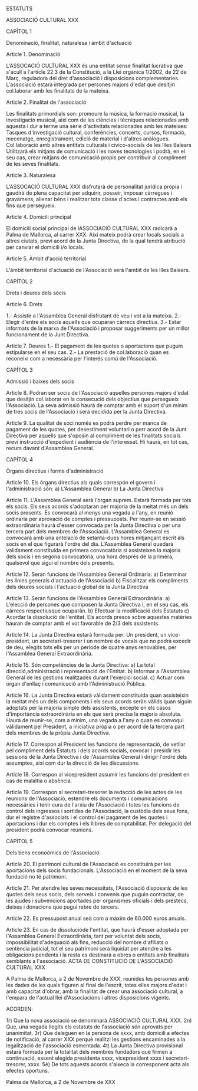 ESTATUTS

ASSOCIACIÓ CULTURAL XXX

CAPÍTOL 1

Denominació, finalitat, naturalesa i àmbit d'actuació

Article 1. Denominació

L'ASSOCACIÓ CULTURAL XXX és una entitat sense finalitat lucrativa que s'acull a l'article 22.3 de la Constitució, a la Llei orgànica 1/2002, de 22 de Març, reguladora del dret d'associació i disposicions complementaries. L'associació estarà integrada per persones majors d'edat que desitjin col.laborar amb les finalitats de la mateixa.

Article 2. Finalitat de l'associació

Les finalitats primordials son: promoure la música, la formació musical, la investigació musical, així com de les ciències i tècniques relacionades amb aquesta i dur a terme una sèrie d'activitats relacionades amb les mateixes:
Tasques d'investigació cultural, conferències, concerts, cursos, formació, mecenatge, enregistrament, edició de material i d'altres anàlogues.
Col.laboració amb altres entitats culturals i cívico-socials de les Illes Balears
Utilitzarà els mitjans de comunicació i les noves tecnologies i podrà, en el seu cas, crear mitjans de comunicació propis per contribuir al compliment de les seves finalitats.

Article 3. Naturalesa

L'ASSOCACIÓ CULTURAL XXX disfrutarà de personalitat jurídica pròpia i gaudirà de plena capacitat per adquirir, posseir, imposar càrregues i gravàmens, alienar béns i realitzar tota classe d'actes i contractes amb els fins que persegueix.

Article 4. Domicili principal

El domicili social principal de lASSOCIACIÓ CULTURAL XXX radicarà a Palma de Mallorca, al carrer XXX. Així mateix podrà crear locals socials a altres ciutats, previ acord de la Junta Directiva, de la qual tendrà atribució per canviar el domicili i/o locals.

Article 5. Àmbit d'acció territorial

L'àmbit territorial d'actuació de l'Associació serà l'ambit de les Illes Balears.



CAPÍTOL 2

Drets i deures dels sòcis

Article 6. Drets

1.- Assistir a l'Assamblea General disfrutant de veu i vot a la mateixa.
2.- Elegir d'entre els socis aquells que ocuparan càrrecs directius.
3.- Estar informats de la marxa de l'Associació i proposar suggeriments per un millor funcionament de la Junt Directiva.

Article 7. Deures
1.- El pagament de les quotes o aportacions que puguin estipularse en el seu cas.
2.- La prestació de col.laboració quan es reconeixi com a necessària per l'interés comú de l'Associació.



CAPÍTOL 3

Admissió i baixes dels socis

Article 8. Podran ser socis de l'Associació aquelles persones majors d'edat que desitjin col.laborar en la consecució dels objectius que persegueix l'Associació. La seva admissió haurà de comptar amb el suport d'un mínim de tres socis de l'Associació i serà decidida per la Junta Directiva.

Article 9. La qualitat de soci només es podrà perdre per manca de pagament de les quotes, per desestiment voluntari o perr acord de la Junt Directiva per aquells que s'oposin al compliment de les finalitats socials previ instrucció d'expedient i audiéncia de l'interessat. Hi haurà, en tot cas, recurs davant d'Assamblea General.



CAPÍTOL 4

Òrgans directius i forma d'administració

Article 10. Els òrgans directius als quals correspón el govern i l'administració són:
a) L'Assamblea General     b) La Junta Directiva

Article 11. L'Assamblea General serà l'òrgan suprem. Estarà formada per tots els socis. Els seus acords s'adoptaran per majoria de la meitat més un dels socis presents. Es convocarà al menys una vegada a l'any, en reunió ordinaria per aprovació de comptes i pressuposts.
Per reunir-se en sessió extraordinària haurà d'esser convocada per la Junta Directiva o per una tercera part dels membres de l'Associació.
L'Assamblea General es convocarà amb una antelació de setanta-dues hores mitjançant escrit als socis en el que figurarà l'ordre del dia.
L'Assamblea General quedarà validament constituida en primera convocatòria si assisteixen la majoria dels socis i en segona convocatòria, una hora després de la primera, qualsevol que sigui el nombre dels presents.

Article 12. Seran funcions de l'Assamblea General Ordinària:
a) Determinar les línies generals d'actuació de l'Associació
b) Fiscalitzar els compliments dels deures socials i l'actuació global de la Junta Directiva

Article 13. Seran funcions de l'Assamblea General Extraordinària:
a) L'elecció de persones que composen la Junta Directiva i, en el seu cas, els càrrecs respectiusque ocuparàn.
b) Efectuar la modificació dels Estatuts
c) Acordar la dissolució de l'entitat.
Els acords presos sobre aquestes matèries hauran de comptar amb el vot favorable de 2/3 dels assistents.

Article 14. La Junta Directiva estarà formada per:
Un president, un vice-president, un secretari-tresorer i un nombre de vocals que no podrà excedir de deu, elegits tots ells per un periode de quatre anys renovables, per l'Assamblea General Extraordinària.

Article 15. Són competències de la Junta Directiva:
a) La total direcció,administració i representació de l'Entitat.
b) Informar a l'Assamblea General de les gestions realitzades durant l'exercici social.
c) Actuar com organ d'enllaç i comunicació amb l'Administració Pública.

Article 16. La Junta Directiva estarà vàlidament constituida quan assisteixin la meitat més un dels components i els seus acords seràn vàlids quan siguin adoptats per la majoria simple dels assistents, excepte en els casos d'importància extraordinària en  els que serà precisa la majoria absoluta.
Haurà de reunir-se, com a mínim, una vegada a l'any o quan es convoqui vàlidament pel President, a iniciativa pròpia o per acord de la tercera part dels membres de la pròpia Junta Directiva.

Article 17. Correspon al President les funcions de representació, de vetllar pel compliment dels Estatuts i dels acords socials, covocar i presidir les sessions de la Junta Directiva i de l'Assamblea General i dirigir l'ordre dels assumptes, així com dur la direcció de les discussions.

Article 18. Correspon al vicepresident assumir les funcions del president en cas de malaltia o absència.

Article 19. Correspon al secretari-tresorer la redacció de les actes de les reunions de l'Associació, estendre els documents i comunicacions necessàries i tenir cura de l'arxiu de l'Associació i totes les funcions de control dels ingressos i sortides de l'Associació, la custòdia dels seus fons, dur el registre d'associats i el control del pagament de les quotes i aportacions i dur els comptes i els llibres de comptabilitat. Per delegació del president podrà convocar reunions.



CAPÌTOL 5

Dels bens econoòmics de l'Associació

Article 20. El patrimoni cultural de l'Associació es constituirà per les aportacions dels socis fundacionals. L'Associació en el moment de la seva fundació no té patrimoni.

Article 21. Per atendre les seves necessitats, l'Associació disposarà: de les quotes dels seus socis, dels serveis i convenis que puguin contractar, de les ajudes i subvencions aportades per organismes oficials i dels préstecs, deixes i donacions que pugui rebre de tercers.

Article 22. Es pressupost anual seà com a màxim de 60.000 euros anuals.

Article 23. En cas de dissolucióde l'entitat, que haurà d'esser adoptada per l'Assamblea General Extraordinària, tant per voluntat dels socis, impossibilitat d'adequació als fins, reducció del nombre d'afiliats o sentència judicial, tot el seu patrimoni serà liquidat per atendre a les obligacions pendents i la resta es destinarà a obres o entitats amb finalitats semblants a l'associació.
ACTA DE CONSTITUCIÓ DE L'ASSOCIACIÓ CULTURAL XXX

A Palma de Mallorca, a 2 de Novembre de XXX, reunides les persones amb les dades de les quals figuren al final de l'escrit, totes elles majors d'edat i amb capacitat d'obrar, amb la finalitat de crear una associació cultural, a l'empara de l'actual llei d'Associacions i altres disposicions vigents.

ACORDEN:

1r) Que la nova associació se denominarà ASSOCIACIÓ CULTURAL XXX.
2n) Que, una vegada llegits els estatuts de l'associació són aprovats per unanimitat.
3r) Que deleguen en la persona de xxxx, amb domicili a efectes de notificació, al carrer XXX perquè realitzi les gestions encaminades a la legalització de l'associació esmentada.
4t) La Junta Directiva provisional estarà formada per la totalitat dels membres fundadors que firmen a continuació, essent elegida presidenta xxxx, vicepresident xxxx i secretari-tresorer, xxxx.
5è) De tots aquests acords s'aixeca la corresponent acta als efectes oportuns.



Palma de Mallorca, a 2 de Novembre de XXX


